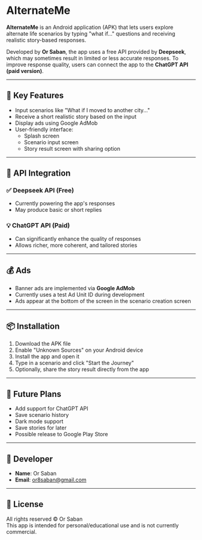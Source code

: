 # AlternateMe

**AlternateMe** is an Android application (APK) that lets users explore alternate life scenarios by typing "what if..." questions and receiving realistic story-based responses.

Developed by **Or Saban**, the app uses a free API provided by **Deepseek**, which may sometimes result in limited or less accurate responses. To improve response quality, users can connect the app to the **ChatGPT API (paid version)**.

---

## 📱 Key Features

- Input scenarios like "What if I moved to another city..."
- Receive a short realistic story based on the input
- Display ads using Google AdMob
- User-friendly interface:
  - Splash screen
  - Scenario input screen
  - Story result screen with sharing option

---

## 🔌 API Integration

### ✅ Deepseek API (Free)
- Currently powering the app's responses
- May produce basic or short replies

### 💡 ChatGPT API (Paid)
- Can significantly enhance the quality of responses
- Allows richer, more coherent, and tailored stories

---

## 💰 Ads

- Banner ads are implemented via **Google AdMob**
- Currently uses a test Ad Unit ID during development
- Ads appear at the bottom of the screen in the scenario creation screen

---

## 📦 Installation

1. Download the APK file
2. Enable "Unknown Sources" on your Android device
3. Install the app and open it
4. Type in a scenario and click "Start the Journey"
5. Optionally, share the story result directly from the app

---

## 🚀 Future Plans

- Add support for ChatGPT API
- Save scenario history
- Dark mode support
- Save stories for later
- Possible release to Google Play Store

---

## 👤 Developer

- **Name**: Or Saban
- **Email**: or8saban@gmail.com

---

## 📝 License

All rights reserved © Or Saban  
This app is intended for personal/educational use and is not currently commercial.

